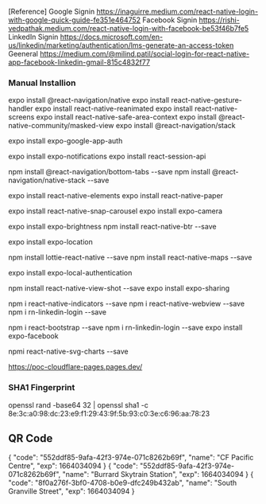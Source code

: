 [Reference]
Google Signin   https://inaguirre.medium.com/react-native-login-with-google-quick-guide-fe351e464752
Facebook Signin https://rishi-vedpathak.medium.com/react-native-login-with-facebook-be53f46b7fe5
LinkedIn Signin https://docs.microsoft.com/en-us/linkedin/marketing/authentication/lms-generate-an-access-token
Geeneral        https://medium.com/@milind.patil/social-login-for-react-native-app-facebook-linkedin-gmail-815c4832f77

### Manual Installion
expo install @react-navigation/native 
expo install react-native-gesture-handler 
expo install react-native-reanimated 
expo install react-native-screens 
expo install react-native-safe-area-context 
expo install @react-native-community/masked-view 
expo install @react-navigation/stack

expo install expo-google-app-auth

expo install expo-notifications
expo install react-session-api

npm install @react-navigation/bottom-tabs --save
npm install @react-navigation/native-stack --save

expo install react-native-elements
expo install react-native-paper

expo install react-native-snap-carousel
expo install expo-camera

expo install expo-brightness
npm install react-native-btr --save

expo install expo-location

npm install lottie-react-native --save
npm install react-native-maps --save

expo install expo-local-authentication

npm install react-native-view-shot --save
expo install expo-sharing

npm i react-native-indicators --save
npm i react-native-webview --save
npm i rn-linkedin-login --save

npm i react-bootstrap --save
npm i rn-linkedin-login  --save
expo install expo-facebook 

npmi react-native-svg-charts --save

https://poc-cloudflare-pages.pages.dev/

### SHA1 Fingerprint
openssl rand -base64 32 | openssl sha1 -c
8e:3c:a0:98:dc:23:e9:f1:29:43:9f:5b:93:c0:3e:c6:96:aa:78:23

## QR Code
{
    "code": "552ddf85-9afa-42f3-974e-071c8262b69f",
    "name": "CF Pacific Centre",
    "exp": 1664034094
}
{
    "code": "552ddf85-9afa-42f3-974e-071c8262b69f",
    "name": "Burrard Skytrain Station",
    "exp": 1664034094
}
{
    "code": "8f0a276f-3bf0-4708-b0e9-dfc249b432ab",
    "name": "South Granville Street",
    "exp": 1664034094
}
